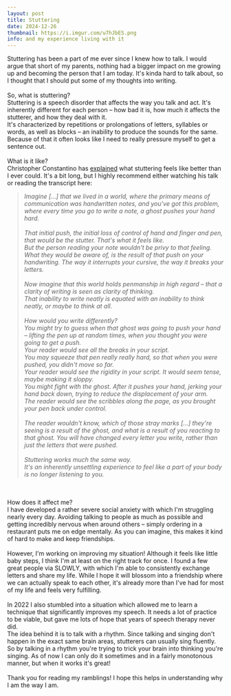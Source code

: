 ```yaml
---
layout: post
title: Stuttering
date: 2024-12-26
thumbnail: https://i.imgur.com/u7hJbES.png
info: and my experience living with it
---
```

Stuttering has been a part of me ever since I knew how to talk. I would argue that short of my parents, nothing had a bigger impact on me growing up and becoming the person that I am today. It's kinda hard to talk about, so I thought that I should put some of my thoughts into writing. 
<br>
<br>
So, what is stuttering? <br>
Stuttering is a speech disorder that affects the way you talk and act. It's inherently different for each person – how bad it is, how much it affects the stutterer, and how they deal with it. <br>
It's characterized by repetitions or prolongations of letters, syllables or words, as well as blocks – an inability to produce the sounds for the same.<br>
Because of that it often looks like I need to really pressure myself to get a sentence out. <br>
<br>
What is it like? <br>
Christopher Constantino has [explained](https://youtube.com/watch?v=7n3YS7GdQ0k) what stuttering feels like better than I ever could. It's a bit long, but I highly recommend either watching his talk or reading the transcript here:<br>
> _Imagine [...] that we lived in a world, where the primary means of communication was handwritten notes, and you've got this problem, where every time you go to write a note, a ghost pushes your hand hard. <br><br>That initial push, the initial loss of control of hand and finger and pen, that would be the stutter. That's what it feels like. <br>But the person reading your note wouldn't be privy to that feeling. What they would be aware of, is the result of that push on your handwriting. The way it interrupts your cursive, the way it breaks your letters.<br><br>Now imagine that this world holds penmanship in high regard – that a clarity of writing is seen as clarity of thinking. <br>That inability to write neatly is equated with an inability to think neatly, or maybe to think at all. <br><br>How would you write differently? <br>You might try to guess when that ghost was going to push your hand – lifting the pen up at random times, when you thought you were going to get a push. <br>Your reader would see all the breaks in your script. <br>You may squeeze that pen really really hard, so that when you were pushed, you didn't move so far. <br>Your reader would see the rigidity in your script. It would seem tense, maybe making it sloppy. <br>You might fight with the ghost. After it pushes your hand, jerking your hand back down, trying to reduce the displacement of your arm. <br>The reader would see the scribbles along the page, as you brought your pen back under control. <br><br>The reader wouldn't know, which of those stray marks [...] they're seeing is a result of the ghost, and what is a result of you reacting to that ghost. You will have changed every letter you write, rather than just the letters that were pushed. <br><br>Stuttering works much the same way. <br>It's an inherently unsettling experience to feel like a part of your body is no longer listening to you._

<br>
<br>
How does it affect me?
<br>
I have developed a rather severe social anxiety with which I'm struggling nearly every day. Avoiding talking to people as much as possible and getting incredibly nervous when around others – simply ordering in a restaurant puts me on edge mentally. As you can imagine, this makes it kind of hard to make and keep friendships. <br>
<br>
However, I'm working on improving my situation! Although it feels like little baby steps, I think I'm at least on the right track for once. I found a few great people via SLOWLY, with which I'm able to consistently exchange letters and share my life. While I hope it will blossom into a friendship where we can actually speak to each other, it's already more than I've had for most of my life and feels very fulfilling. <br>
<br>
In 2022 I also stumbled into a situation which allowed me to learn a technique that significantly improves my speech. It needs a lot of practice to be viable, but gave me lots of hope that years of speech therapy never did. <br>
The idea behind it is to talk with a rhythm. Since talking and singing don't happen in the exact same brain areas, stutterers can usually sing fluently. So by talking in a rhythm you're trying to trick your brain into thinking you're singing. As of now I can only do it sometimes and in a fairly monotonous manner, but when it works it's great! <br>
<br>
Thank you for reading my ramblings! I hope this helps in understanding why I am the way I am.
